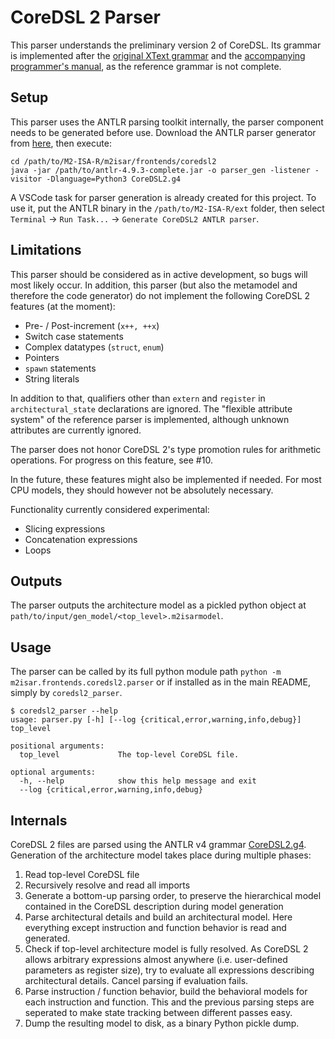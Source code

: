 # CoreDSL 2 Parser

This parser understands the preliminary version 2 of CoreDSL. Its grammar is implemented after the [original XText grammar](https://github.com/Minres/CoreDSL/blob/master/com.minres.coredsl/src/com/minres/coredsl/CoreDsl.xtext) and the [accompanying programmer's manual](https://github.com/Minres/CoreDSL/wiki/CoreDSL-2-programmer's-manual), as the reference grammar is not complete.

## Setup
This parser uses the ANTLR parsing toolkit internally, the parser component needs to be generated before use. Download the ANTLR parser generator from [here](https://www.antlr.org/download.html), then execute:
```
cd /path/to/M2-ISA-R/m2isar/frontends/coredsl2
java -jar /path/to/antlr-4.9.3-complete.jar -o parser_gen -listener -visitor -Dlanguage=Python3 CoreDSL2.g4
```

A VSCode task for parser generation is already created for this project. To use it, put the ANTLR binary in the `/path/to/M2-ISA-R/ext` folder, then select `Terminal` -> `Run Task...` -> `Generate CoreDSL2 ANTLR parser`.

## Limitations
This parser should be considered as in active development, so bugs will most likely occur. In addition, this parser (but also the metamodel and therefore the code generator) do not implement the following CoreDSL 2 features (at the moment):
- Pre- / Post-increment (`x++, ++x`)
- Switch case statements
- Complex datatypes (`struct`, `enum`)
- Pointers
- `spawn` statements
- String literals

In addition to that, qualifiers other than `extern` and `register` in `architectural_state` declarations are ignored. The "flexible attribute system" of the reference parser is implemented, although unknown attributes are currently ignored.

The parser does not honor CoreDSL 2's type promotion rules for arithmetic operations. For progress on this feature, see #10.

In the future, these features might also be implemented if needed. For most CPU models, they should however not be absolutely necessary.

Functionality currently considered experimental:
- Slicing expressions
- Concatenation expressions
- Loops

## Outputs

The parser outputs the architecture model as a pickled python object at `path/to/input/gen_model/<top_level>.m2isarmodel`.

## Usage

The parser can be called by its full python module path `python -m m2isar.frontends.coredsl2.parser` or if installed as in the main README, simply by `coredsl2_parser`.

```
$ coredsl2_parser --help
usage: parser.py [-h] [--log {critical,error,warning,info,debug}] top_level

positional arguments:
  top_level             The top-level CoreDSL file.

optional arguments:
  -h, --help            show this help message and exit
  --log {critical,error,warning,info,debug}
```

## Internals
CoreDSL 2 files are parsed using the ANTLR v4 grammar [CoreDSL2.g4](CoreDSL2.g4). Generation of the architecture model takes place during multiple phases:
1) Read top-level CoreDSL file
2) Recursively resolve and read all imports
3) Generate a bottom-up parsing order, to preserve the hierarchical model contained in the CoreDSL description during model generation
4) Parse architectural details and build an architectural model. Here everything except instruction and function behavior is read and generated.
5) Check if top-level architecture model is fully resolved. As CoreDSL 2 allows arbitrary expressions almost anywhere (i.e. user-defined parameters as register size), try to evaluate all expressions describing architectural details. Cancel parsing if evaluation fails.
6) Parse instruction / function behavior, build the behavioral models for each instruction and function. This and the previous parsing steps are seperated to make state tracking between different passes easy.
7) Dump the resulting model to disk, as a binary Python pickle dump.
